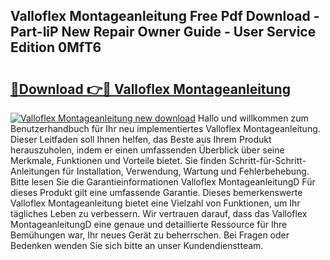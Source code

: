 ## Valloflex Montageanleitung Free Pdf Download - Part-liP New Repair Owner Guide - User Service Edition 0MfT6

# <h2><a href="http://df7cc1l.blite.top/?on=Valloflex+Montageanleitung">🔗Download 👉🔴 Valloflex Montageanleitung</a></h2>

[![Valloflex Montageanleitung new download](https://i.imgur.com/lujVjoI.png)](http://df7cc1l.blite.top/?on=Valloflex+Montageanleitung)
Hallo und willkommen zum Benutzerhandbuch für Ihr neu implementiertes Valloflex Montageanleitung. Dieser Leitfaden soll Ihnen helfen, das Beste aus Ihrem Produkt herauszuholen, indem er einen umfassenden Überblick über seine Merkmale, Funktionen und Vorteile bietet. Sie finden Schritt-für-Schritt-Anleitungen für Installation, Verwendung, Wartung und Fehlerbehebung. Bitte lesen Sie die Garantieinformationen Valloflex MontageanleitungD Für dieses Produkt gilt eine umfassende Garantie. Dieses bemerkenswerte Valloflex Montageanleitung bietet eine Vielzahl von Funktionen, um Ihr tägliches Leben zu verbessern. Wir vertrauen darauf, dass das Valloflex MontageanleitungD eine genaue und detaillierte Ressource für Ihre Bemühungen war, Ihr neues Gerät zu beherrschen. Bei Fragen oder Bedenken wenden Sie sich bitte an unser Kundendienstteam.
